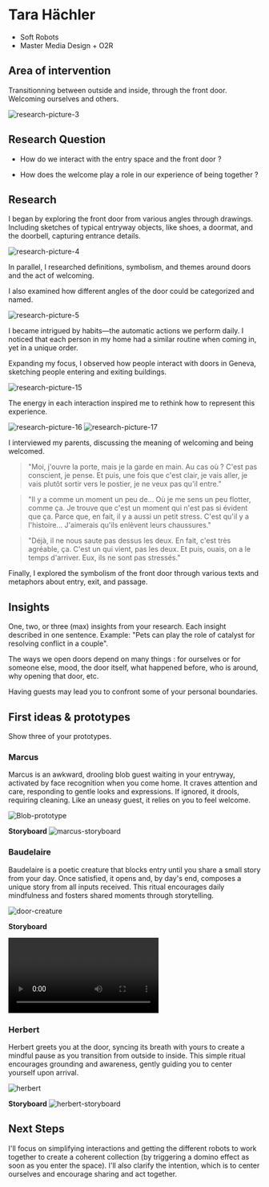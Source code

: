 # Tara Hächler
- Soft Robots
- Master Media Design + O2R

## Area of intervention
Transitionning between outside and inside, through the front door. Welcoming ourselves and others. 

![research-picture-3](../process/images/IMG_8606.jpeg "research-picture-3")


## Research Question
- How do we interact with the entry space and the front door ? 

- How does the welcome play a role in our experience of being together ?


## Research
I began by exploring the front door from various angles through drawings. Including sketches of typical entryway objects, like shoes, a doormat, and the doorbell, capturing entrance details.

![research-picture-4](../process/images/IMG_8607.jpeg "research-picture-4")

In parallel, I researched definitions, symbolism, and themes around doors and the act of welcoming. 

I also examined how different angles of the door could be categorized and named.

![research-picture-5](../process/images/IMG_8608.jpeg "research-picture-5")


I became intrigued by habits—the automatic actions we perform daily. I noticed that each person in my home had a similar routine when coming in, yet in a unique order.

Expanding my focus, I observed how people interact with doors in Geneva, sketching people entering and exiting buildings. 

![research-picture-15](../process/images/IMG_8619.jpg "research-picture-15")

The energy in each interaction inspired me to rethink how to represent this experience.

![research-picture-16](../process/images/IMG_8620.jpg "research-picture-16")
![research-picture-17](../process/images/IMG_8621.jpg "research-picture-17")

I interviewed my parents, discussing the meaning of welcoming and being welcomed.

> "Moi, j'ouvre la porte, mais je la garde en main. Au cas où ? C'est pas conscient, je pense. Et puis, une fois que c'est clair, je vais aller, je vais plutôt sortir vers le postier, je ne veux pas qu'il entre."

> "Il y a comme un moment un peu de... Où je me sens un peu flotter, comme ça. Je trouve que c'est un moment qui n'est pas si évident que ça. Parce que, en fait, il y a aussi un petit stress. C'est qu'il y a l'histoire... J'aimerais qu'ils enlèvent leurs chaussures."

> "Déjà, il ne nous saute pas dessus les deux. En fait, c'est très agréable, ça. C'est un qui vient, pas les deux. Et puis, ouais, on a le temps d'arriver. Eux, ils ne sont pas stressés."


Finally, I explored the symbolism of the front door through various texts and metaphors about entry, exit, and passage.


## Insights
One, two, or three (max) insights from your research. Each insight described in one sentence. Example: "Pets can play the role of catalyst for resolving conflict in a couple".

The ways we open doors depend on many things : for ourselves or for someone else, mood, the door itself, what happened before, who is around, why opening that door, etc. 

Having guests may lead you to confront some of your personal boundaries. 

## First ideas & prototypes
Show three of your prototypes.

### Marcus
Marcus is an awkward, drooling blob guest waiting in your entryway, activated by face recognition when you come home. It craves attention and care, responding to gentle looks and expressions. If ignored, it drools, requiring cleaning. Like an uneasy guest, it relies on you to feel welcome.

![Blob-prototype](../process/images/IMG_8754.jpeg)

**Storyboard**
![marcus-storyboard](../process/images/storyboard-marcus-all.png)

### Baudelaire
Baudelaire is a poetic creature that blocks entry until you share a small story from your day. Once satisfied, it opens and, by day's end, composes a unique story from all inputs received. This ritual encourages daily mindfulness and fosters shared moments through storytelling.

![door-creature](../process/images/IMG_8765.jpg)

**Storyboard**

<video width="auto" height="auto" controls>
  <source src="../process/images/baudelaire-storyboard_compresse.mp4" type="video/mp4">
</video>

### Herbert
Herbert greets you at the door, syncing its breath with yours to create a mindful pause as you transition from outside to inside. This simple ritual encourages grounding and awareness, gently guiding you to center yourself upon arrival.

![herbert](../process/images/IMG_9094.jpg)

**Storyboard**
![herbert-storyboard](../process/images/storyboard-herbert-all.png)

## Next Steps

I'll focus on simplifying interactions and getting the different robots to work together to create a coherent collection (by triggering a domino effect as soon as you enter the space). I'll also clarify the intention, which is to center ourselves and encourage sharing and act together.